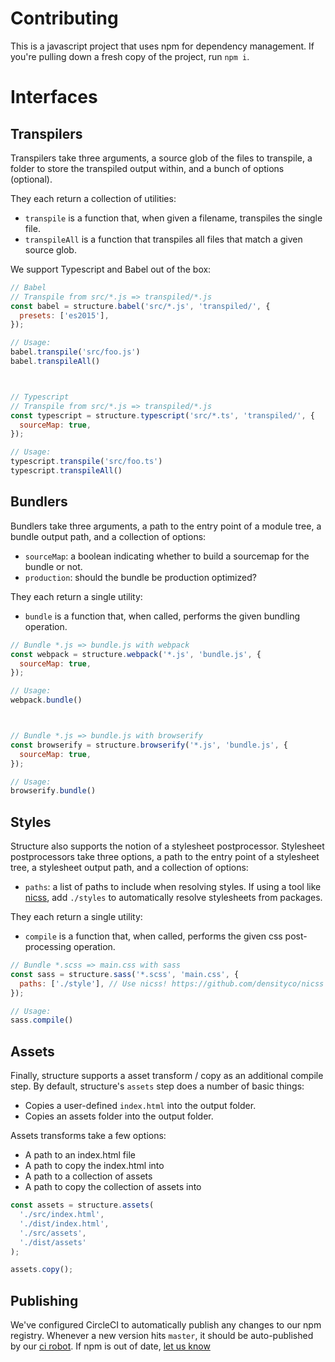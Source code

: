 # Contributing

This is a javascript project that uses npm for dependency management. If you're pulling down a fresh
copy of the project, run `npm i`.

# Interfaces

## Transpilers
Transpilers take three arguments, a source glob of the files to transpile, a folder to store the
transpiled output within, and a bunch of options (optional).

They each return a collection of utilities:
- `transpile` is a function that, when given a filename, transpiles the single file.
- `transpileAll` is a function that transpiles all files that match a given source glob.

We support Typescript and Babel out of the box:
```javascript
// Babel
// Transpile from src/*.js => transpiled/*.js
const babel = structure.babel('src/*.js', 'transpiled/', {
  presets: ['es2015'],
});

// Usage:
babel.transpile('src/foo.js')
babel.transpileAll()



// Typescript
// Transpile from src/*.js => transpiled/*.js
const typescript = structure.typescript('src/*.ts', 'transpiled/', {
  sourceMap: true,
});

// Usage:
typescript.transpile('src/foo.ts')
typescript.transpileAll()
```

## Bundlers
Bundlers take three arguments, a path to the entry point of a module tree, a bundle output path, and
a collection of options:
- `sourceMap`: a boolean indicating whether to build a sourcemap for the bundle or not.
- `production`: should the bundle be production optimized?

They each return a single utility:
- `bundle` is a function that, when called, performs the given bundling operation.

```javascript
// Bundle *.js => bundle.js with webpack
const webpack = structure.webpack('*.js', 'bundle.js', {
  sourceMap: true,
});

// Usage:
webpack.bundle()



// Bundle *.js => bundle.js with browserify
const browserify = structure.browserify('*.js', 'bundle.js', {
  sourceMap: true,
});

// Usage:
browserify.bundle()
```

## Styles
Structure also supports the notion of a stylesheet postprocessor. Stylesheet postprocessors take
three options, a path to the entry point of a stylesheet tree, a stylesheet output path, and
a collection of options:
- `paths`: a list of paths to include when resolving styles. If using a tool like
  [nicss](https://github.com/densityco/nicss), add `./styles` to automatically resolve stylesheets
  from packages.

They each return a single utility:
- `compile` is a function that, when called, performs the given css post-processing operation.

```javascript
// Bundle *.scss => main.css with sass
const sass = structure.sass('*.scss', 'main.css', {
  paths: ['./style'], // Use nicss! https://github.com/densityco/nicss
});

// Usage:
sass.compile()
```

## Assets
Finally, structure supports a asset transform / copy as an additional compile step. By default,
structure's `assets` step does a number of basic things:
- Copies a user-defined `index.html` into the output folder.
- Copies an assets folder into the output folder.

Assets transforms take a few options:
- A path to an index.html file
- A path to copy the index.html into
- A path to a collection of assets
- A path to copy the collection of assets into

```javascript
const assets = structure.assets(
  './src/index.html',
  './dist/index.html',
  './src/assets',
  './dist/assets'
);

assets.copy();
```

## Publishing
We've configured CircleCI to automatically publish any changes to our npm registry. Whenever a new
version hits `master`, it should be auto-published by our [ci
robot](https://www.npmjs.com/~density-ci). If npm is out of date, [let us know](/issues/new)
